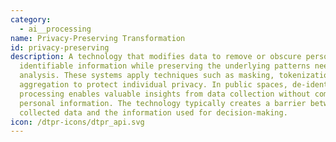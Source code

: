 ```yaml
---
category:
  - ai__processing
name: Privacy-Preserving Transformation
id: privacy-preserving
description: A technology that modifies data to remove or obscure personally
  identifiable information while preserving the underlying patterns needed for
  analysis. These systems apply techniques such as masking, tokenization, or
  aggregation to protect individual privacy. In public spaces, de-identification
  processing enables valuable insights from data collection without compromising
  personal information. The technology typically creates a barrier between raw
  collected data and the information used for decision-making.
icon: /dtpr-icons/dtpr_api.svg
---
```


